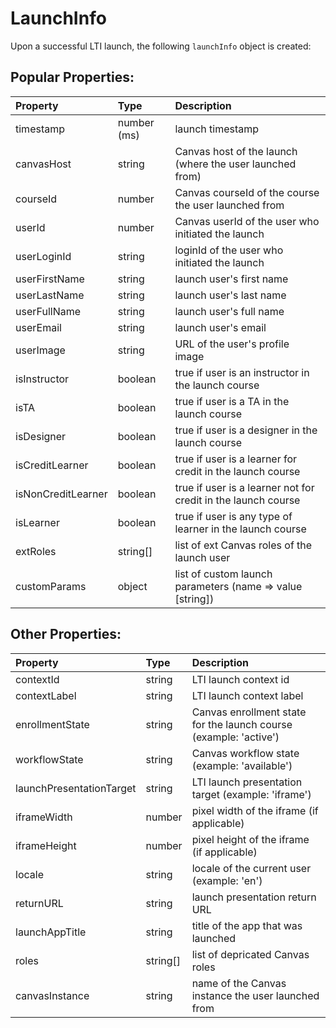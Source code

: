 # LaunchInfo

Upon a successful LTI launch, the following `launchInfo` object is created:

## Popular Properties:

Property | Type | Description
:--- | :--- | :---
timestamp | number (ms) | launch timestamp
canvasHost | string | Canvas host of the launch (where the user launched from)
courseId | number | Canvas courseId of the course the user launched from
userId | number | Canvas userId of the user who initiated the launch
userLoginId | string | loginId of the user who initiated the launch
userFirstName | string | launch user's first name
userLastName | string | launch user's last name
userFullName | string | launch user's full name
userEmail | string | launch user's email
userImage | string | URL of the user's profile image
isInstructor | boolean | true if user is an instructor in the launch course
isTA | boolean | true if user is a TA in the launch course
isDesigner | boolean | true if user is a designer in the launch course
isCreditLearner | boolean | true if user is a learner for credit in the launch course
isNonCreditLearner | boolean | true if user is a learner not for credit in the launch course
isLearner | boolean | true if user is any type of learner in the launch course
extRoles | string[] | list of ext Canvas roles of the launch user
customParams | object | list of custom launch parameters (name => value [string])

## Other Properties:

Property | Type | Description
:--- | :--- | :---
contextId | string | LTI launch context id
contextLabel | string | LTI launch context label
enrollmentState | string | Canvas enrollment state for the launch course (example: 'active')
workflowState | string | Canvas workflow state (example: 'available')
launchPresentationTarget | string | LTI launch presentation target (example: 'iframe')
iframeWidth | number | pixel width of the iframe (if applicable)
iframeHeight | number | pixel height of the iframe (if applicable)
locale | string | locale of the current user (example: 'en')
returnURL | string | launch presentation return URL
launchAppTitle | string | title of the app that was launched
roles | string[] | list of depricated Canvas roles
canvasInstance | string | name of the Canvas instance the user launched from